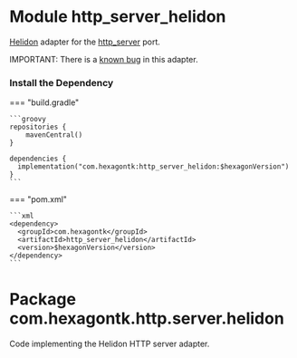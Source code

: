 
# Module http_server_helidon
[Helidon] adapter for the [http_server] port.

IMPORTANT: There is a [known bug] in this adapter.

[known bug]: https://github.com/hexagontk/hexagon/issues/704
[Helidon]: https://helidon.io
[http_server]: http_server

### Install the Dependency

=== "build.gradle"

    ```groovy
    repositories {
        mavenCentral()
    }

    dependencies {
      implementation("com.hexagontk:http_server_helidon:$hexagonVersion")
    }
    ```

=== "pom.xml"

    ```xml
    <dependency>
      <groupId>com.hexagontk</groupId>
      <artifactId>http_server_helidon</artifactId>
      <version>$hexagonVersion</version>
    </dependency>
    ```

# Package com.hexagontk.http.server.helidon
Code implementing the Helidon HTTP server adapter.
